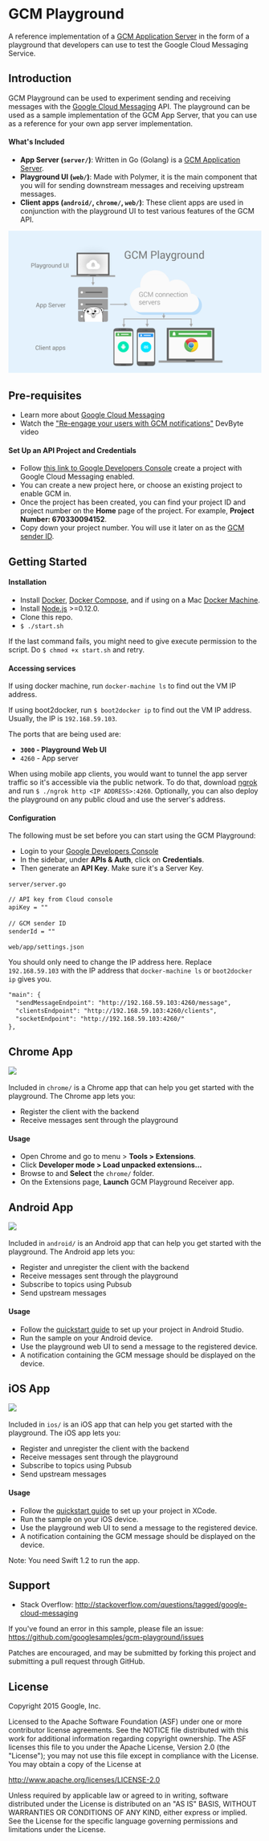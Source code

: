 GCM Playground
============

A reference implementation of a [GCM Application Server](https://developers.google.com/cloud-messaging/server#role) in the form of a playground that developers can use to test the Google Cloud Messaging Service.


Introduction
------------

GCM Playground can be used to experiment sending and receiving messages with the [Google Cloud Messaging](https://developers.google.com/cloud-messaging) API. The playground can be used as a sample implementation of the GCM App Server, that you can use as a reference for your own app server implementation.

#### What's Included

- **App Server (`server/`)**: Written in Go (Golang) is a [GCM Application Server](https://developers.google.com/cloud-messaging/server#role).
- **Playground UI (`web/`)**: Made with Polymer, it is the main component that you will for sending downstream messages and receiving upstream messages.
- **Client apps (`android/`, `chrome/`, `web/`)**: These client apps are used in conjunction with the playground UI to test various features of the GCM API.

![](_docs/gcm_playground.png)

Pre-requisites
--------------

- Learn more about [Google Cloud Messaging](https://developers.google.com/cloud-messaging/gcm)
- Watch the ["Re-engage your users with GCM notifications"](https://www.youtube.com/watch?v=HxbidYYAek8) DevByte video 

#### Set Up an API Project and Credentials

- Follow [this link to Google Developers Console](https://console.developers.google.com/flows/enableapi?apiid=googlecloudmessaging) create a project with Google Cloud Messaging enabled.
- You can create a new project here, or choose an existing project to enable GCM in.
- Once the project has been created, you can find your project ID and project number on the **Home** page of the project. For example, **Project Number: 670330094152**.
- Copy down your project number. You will use it later on as the [GCM sender ID](https://developers.google.com/cloud-messaging/gcm.html#senderid).


Getting Started
---------------

#### Installation

- Install [Docker](https://docs.docker.com/installation/), [Docker Compose](https://docs.docker.com/compose/install/), and if using on a Mac [Docker Machine](https://docs.docker.com/machine/install-machine/).
- Install [Node.js](https://nodejs.org/download/) >=0.12.0.
- Clone this repo.
- `$ ./start.sh`

If the last command fails, you might need to give execute permission to the script. Do `$ chmod +x start.sh` and retry.



#### Accessing services

If using docker machine, run `docker-machine ls` to find out the VM IP address.

If using boot2docker, run `$ boot2docker ip` to find out the VM IP address. Usually, the IP is `192.168.59.103`.

The ports that are being used are:

- **`3000` - Playground Web UI**
- `4260` - App server

When using mobile app clients, you would want to tunnel the app server traffic so it's accessible via the public network. To do that, download [ngrok](https://ngrok.com) and run `$ ./ngrok http <IP ADDRESS>:4260`. Optionally, you can also deploy the playground on any public cloud and use the server's address.


#### Configuration

The following must be set before you can start using the GCM Playground:

- Login to your [Google Developers Console](https://console.developers.google.com)
- In the sidebar, under **APIs & Auth**, click on **Credentials**.
- Then generate an **API Key**. Make sure it's a Server Key.

`server/server.go`

    // API key from Cloud console
    apiKey = ""

    // GCM sender ID
    senderId = ""

`web/app/settings.json`

You should only need to change the IP address here. Replace `192.168.59.103` with the IP address that `docker-machine ls` or `boot2docker ip` gives you.

    "main": {
      "sendMessageEndpoint": "http://192.168.59.103:4260/message",
      "clientsEndpoint": "http://192.168.59.103:4260/clients",
      "socketEndpoint": "http://192.168.59.103:4260/"
    },

Chrome App
-----------

![](_docs/chrome.png)

Included in `chrome/` is a Chrome app that can help you get started with the playground. The Chrome app lets you:

- Register the client with the backend
- Receive messages sent through the playground

#### Usage

- Open Chrome and go to menu > **Tools > Extensions**.
- Click **Developer mode > Load unpacked extensions...**
- Browse to and **Select** the `chrome/` folder.
- On the Extensions page, **Launch** GCM Playground Receiver app.


Android App
------------

![](_docs/android.png)

Included in `android/` is an Android app that can help you get started with the playground. The Android app lets you:

- Register and unregister the client with the backend
- Receive messages sent through the playground
- Subscribe to topics using Pubsub
- Send upstream messages

#### Usage

- Follow the [quickstart guide](https://developers.google.com/cloud-messaging/) to set up your project in Android Studio.
- Run the sample on your Android device.
- Use the playground web UI to send a message to the registered device.
- A notification containing the GCM message should be displayed on the device.

iOS App
------------

![](_docs/ios.png)

Included in `ios/` is an iOS app that can help you get started with the playground. The iOS app lets you:

- Register and unregister the client with the backend
- Receive messages sent through the playground
- Subscribe to topics using Pubsub
- Send upstream messages

#### Usage

- Follow the [quickstart guide](https://developers.google.com/cloud-messaging/ios/start) to set up your project in XCode.
- Run the sample on your iOS device.
- Use the playground web UI to send a message to the registered device.
- A notification containing the GCM message should be displayed on the device.

Note: You need Swift 1.2 to run the app.


Support
-------

- Stack Overflow: http://stackoverflow.com/questions/tagged/google-cloud-messaging

If you've found an error in this sample, please file an issue: https://github.com/googlesamples/gcm-playground/issues

Patches are encouraged, and may be submitted by forking this project and submitting a pull request through GitHub.


License
-------

Copyright 2015 Google, Inc.

Licensed to the Apache Software Foundation (ASF) under one or more contributor
license agreements.  See the NOTICE file distributed with this work for
additional information regarding copyright ownership.  The ASF licenses this
file to you under the Apache License, Version 2.0 (the "License"); you may not
use this file except in compliance with the License.  You may obtain a copy of
the License at

  http://www.apache.org/licenses/LICENSE-2.0

Unless required by applicable law or agreed to in writing, software
distributed under the License is distributed on an "AS IS" BASIS, WITHOUT
WARRANTIES OR CONDITIONS OF ANY KIND, either express or implied.  See the
License for the specific language governing permissions and limitations under
the License.
